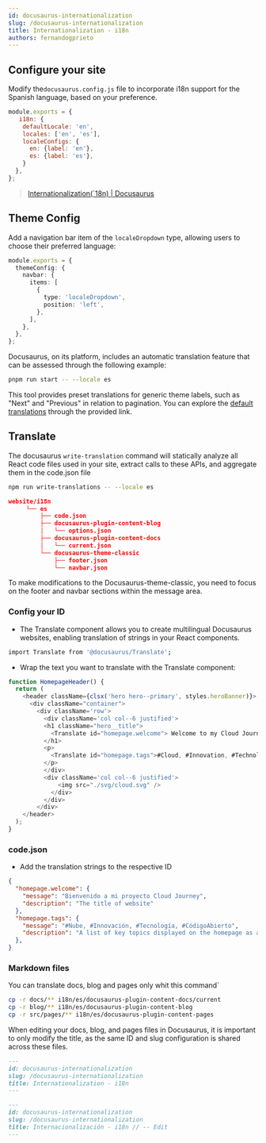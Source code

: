 ```yaml
---
id: docusaurus-internationalization 
slug: /docusaurus-internationalization 
title: Internationalization - i18n
authors: fernandogprieto
---
```


## Configure your site

Modify the`docusaurus.config.js` file to incorporate i18n support for the Spanish language, based on your preference.

```js title='docusaurus.config.js'
module.exports = {
   i18n: {
    defaultLocale: 'en',
    locales: ['en', 'es'],
    localeConfigs: {
      en: {label: 'en'},
      es: {label: 'es'},
    }
  },
};
```

> [Internationalization(`18n) | Docusaurus](https://docusaurus.io/docs/i18n/introduction)

## Theme Config

Add a navigation bar item of the `localeDropdown` type, allowing users to choose their preferred language:

```ts title='docusaurus.config.ts'
module.exports = {
  themeConfig: {
    navbar: {
      items: [
        {
          type: 'localeDropdown',
          position: 'left',
        },
      ],
    },
  },
};
```

Docusaurus, on its platform, includes an automatic translation feature that can be assessed through the following example:

```bash
pnpm run start -- --locale es
```

This tool provides preset translations for generic theme labels, such as "Next" and "Previous" in relation to pagination. You can explore the [default translations](https://github.com/facebook/docusaurus/tree/main/packages/docusaurus-theme-translations/locales) through the provided link.

## Translate

The docusaurus `write-translation` command will statically analyze all React code files used in your site, extract calls to these APIs, and aggregate them in the code.json file

```bash
npm run write-translations -- --locale es
```

```json
website/i18n
     └── es
         ├── code.json                        
         ├── docusaurus-plugin-content-blog
         │   └── options.json
         ├── docusaurus-plugin-content-docs
         │   └── current.json
         └── docusaurus-theme-classic
             ├── footer.json
             └── navbar.json
```

To make modifications to the Docusaurus-theme-classic, you need to focus on the footer and navbar sections within the message area.

### Config your ID

- The Translate component allows you to create multilingual Docusaurus websites, enabling translation of strings in your React components.

```bash
import Translate from '@docusaurus/Translate';
```

- Wrap the text you want to translate with the Translate component:

```ts title='src/pages/index.ts'
function HomepageHeader() {
  return (
    <header className={clsx('hero hero--primary', styles.heroBanner)}>
      <div className="container">
        <div className='row'>
          <div className='col col--6 justified'>
          <h1 className="hero__title">
            <Translate id="homepage.welcome"> Welcome to my Cloud Journey</Translate>
          </h1>
          <p>
            <Translate id="homepage.tags">#Cloud, #Innovation, #Technology, #OpenSource</Translate>
          </p>
          </div>
          <div className='col col--6 justified'>
              <img src="./svg/cloud.svg" />
            </div>
          </div>
        </div>
    </header>
  );
}
```

### code.json

- Add the translation strings to the respective ID

```json title='/i18n/es/code.json'
{
  "homepage.welcome": {
    "message": "Bienvenido a mi proyecto Cloud Journey",
    "description": "The title of website"
  },
  "homepage.tags": {
    "message": "#Nube, #Innovación, #Tecnología, #CódigoAbierto",
    "description": "A list of key topics displayed on the homepage as a slogan, highlighting the main themes of the website"
  },
}
```

### Markdown files

You can translate docs, blog and pages only whit this command`

```bash
cp -r docs/** i18n/es/docusaurus-plugin-content-docs/current
cp -r blog/** i18n/es/docusaurus-plugin-content-blog
cp -r src/pages/** i18n/es/docusaurus-plugin-content-pages
```

When editing your docs, blog, and pages files in Docusaurus, it is important to only modify the title, as the same ID and slug configuration is shared across these files.

```md title='docs/projects/docusaurus/internationalization.md'
---
id: docusaurus-internationalization 
slug: /docusaurus-internationalization 
title: Internationalization - i18n 
---
```

```md title='i18n/es/docusaurus-plugin-content-docs/current/projects/docusaurus/internationalization.md'
---
id: docusaurus-internationalization 
slug: /docusaurus-internationalization 
title: Internacionalización - i18n // -- Edit
---
```

